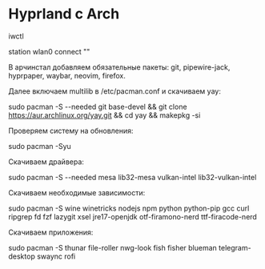 # Hyprland с Arch
iwctl

station wlan0 connect ""

В арчинстал добавляем обязательные пакеты: git, pipewire-jack, hyprpaper, waybar, neovim, firefox.

Далее включаем multilib в /etc/pacman.conf и скачиваем yay:

sudo pacman -S --needed git base-devel && git clone https://aur.archlinux.org/yay.git && cd yay && makepkg -si

Проверяем систему на обновления: 

sudo pacman -Syu

Скачиваем драйвера:

sudo pacman -S --needed mesa lib32-mesa vulkan-intel lib32-vulkan-intel

Скачиваем необходимые зависимости:

sudo pacman -S wine winetricks nodejs npm python python-pip gcc curl ripgrep fd fzf lazygit xsel jre17-openjdk otf-firamono-nerd ttf-firacode-nerd

Скачиваем приложения:

sudo pacman -S thunar file-roller nwg-look fish fisher blueman telegram-desktop swaync rofi  
